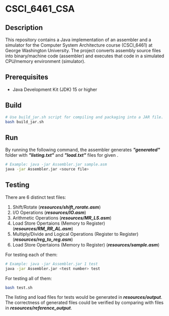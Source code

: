 # CSCI_6461_CSA

## Description
This repository contains a Java implementation of an assembler and a simulator for the Computer System Architecture course (CSCI_6461) at George Washington University. The project converts assembly source files into binary/machine code (assembler) and executes that code in a simulated CPU/memory environment (simulator).

## Prerequisites
- Java Development Kit (JDK) 15 or higher

## Build
```bash
# Use build_jar.sh script for compiling and packaging into a JAR file.
bash build_jar.sh
```

## Run
By running the following command, the assembler generates ***"generated"*** folder with ***"listing.txt"*** and ***"load.txt"*** files for given ***<source file>***.
```bash
# Example: java -jar Assembler.jar sample.asm
java -jar Assembler.jar <source file>
```

## Testing
There are 6 distinct test files:
1) Shift/Rotate (***resources/shift_rorate.asm***)
2) I/O Operations (***resources/IO.asm***)
3) Arithmetic Operations (***resources/MR_LS.asm***)
4) Load Store Opertaions (Memory to Register) (***resources/RM_RR_AL.asm***)
5) Multiply/Divide and Logical Operations (Register to Register) (***resources/reg_to_reg.asm***)
6) Load Store Opertaions (Memory to Register) (***resources/sample.asm***)

For testing each of them:
```bash
# Example: java -jar Assembler.jar 1 test
java -jar Assembler.jar <test number> test
```
For testing all of them:
```bash
bash test.sh
```
The listing and load files for tests would be generated in ***resources/output***. The correctness of generated files could be verified by comparing with files in ***resources/reference_output***.